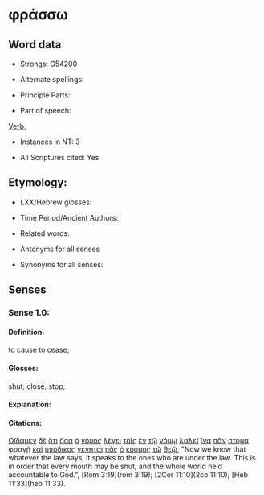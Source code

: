 # φράσσω 

<!-- Status: S2=NeedsFinalCheck -->
<!-- Lexica used for edits: BDAG, FFM, LN, A-S -->

## Word data

* Strongs: G54200

* Alternate spellings:

* Principle Parts: 

* Part of speech: 

[Verb](http://ugg.readthedocs.io/en/latest/verb.html); 

* Instances in NT: 3

* All Scriptures cited: Yes

## Etymology: 

* LXX/Hebrew glosses: 

* Time Period/Ancient Authors: 

* Related words: 

* Antonyms for all senses

* Synonyms for all senses: 

## Senses 

### Sense 1.0:

#### Definition: 

to cause to cease;

#### Glosses:

shut; close; stop;

#### Explanation:

#### Citations:

[Οἴδαμεν](../G99999/01.md) [δὲ](../G11610/01.md) [ὅτι](../G37540/01.md) [ὅσα](../G37450/01.md) [ὁ](../G35880/01.md) [νόμος](../G35510/01.md) [λέγει](../G30040/01.md) [τοῖς](../G35880/01.md) [ἐν](../G17220/01.md) [τῷ](../G35880/01.md) [νόμῳ](../G35510/01.md) [λαλεῖ](../G29800/01.md) [ἵνα](../G24430/01.md) [πᾶν](../G39560/01.md) [στόμα](../G47500/01.md) φραγῇ [καὶ](../G25320/01.md) [ὑπόδικος](../G52670/01.md) [γένηται](../G10960/01.md) [πᾶς](../G39560/01.md) [ὁ](../G35880/01.md) [κόσμος](../G28890/01.md) [τῷ](../G35880/01.md) [θεῷ](../G23160/01.md), "Now we know that whatever the law says, it speaks to the ones who are under the law. This is in order that every mouth may be shut, and the whole world held accountable to God.", [Rom 3:19](rom 3:19);  [2Cor 11:10](2co 11:10);  [Heb 11:33](heb 11:33). 

